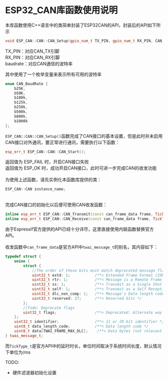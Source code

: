 # ESP32_CAN库函数使用说明
本库函数使用C++语言中的类简单封装了ESP32CAN的API，封装后的API如下所示
```c++
void ESP_CAN::CAN::CAN_Setup(gpio_num_t TX_PIN, gpio_num_t RX_PIN, CAN_BaudRate baudrate);
```
TX_PIN：对应CAN_TX引脚  
RX_PIN：对应CAN_RX引脚  
baudrate：对应CAN通信的波特率  

其中使用了一个枚举变量来表示所有可用的波特率  
```c++
enum CAN_BaudRate {
    b25K,
    b50K,
    b100k,
    b125k,
    b250k,
    b500k,
    b800k,
    b1000k
};
```
`ESP_CAN::CAN::CAN_Setup()`函数完成了CAN接口的基本设置，但是此时并未启用CAN接口对外通讯，要正常进行通讯，需要执行以下函数：
```c++
esp_err_t ESP_CAN::CAN::CAN_Start();
```
返回值为 ESP_FAIL 时，开启CAN接口失败  
返回值为 ESP_OK 时，成功开启CAN接口，此时可进一步完成CAN的收发功能  
\
为使用上述函数，请先实例化本函数库提供的类：
```c++
ESP_CAN::CAN instance_name;
```
\
完成CAN接口的初始化以后便可使用CAN收发函数：  
```c++
inline esp_err_t ESP_CAN::CAN_Transmit(const can_frame_data frame, TickType_t ticks_to_wait);
inline esp_err_t ESP_CAN::CAN_Receive(const can_frame_data frame, TickType_t ticks_to_wait);
```
由于Espressif官方提供的API已经十分详尽，这里直接使用内联函数替换官方API。  
\
收发函数中`can_frame_data`是官方API中`twai_message_t`的别名，其内容如下：
```c++
typedef struct {
    union {
        struct {
            //The order of these bits must match deprecated message flags for compatibility reasons
            uint32_t extd: 1;           /**< Extended Frame Format (29bit ID) */
            uint32_t rtr: 1;            /**< Message is a Remote Frame */
            uint32_t ss: 1;             /**< Transmit as a Single Shot Transmission. Unused for received. */
            uint32_t self: 1;           /**< Transmit as a Self Reception Request. Unused for received. */
            uint32_t dlc_non_comp: 1;   /**< Message's Data length code is larger than 8. This will break compliance with ISO 11898-1 */
            uint32_t reserved: 27;      /**< Reserved bits */
        };
        //Todo: Deprecate flags
        uint32_t flags;                 /**< Deprecated: Alternate way to set bits using message flags */
    };
    uint32_t identifier;                /**< 11 or 29 bit identifier */
    uint8_t data_length_code;           /**< Data length code */
    uint8_t data[TWAI_FRAME_MAX_DLC];    /**< Data bytes (not relevant in RTR frame) */
} twai_message_t;
```
而`TickType_t`是官方API中的延时时长，单位时间取决于系统时间长度，默认情况下单位为/ms  

TODO:
* 硬件滤波器初始化设置

